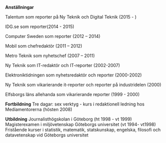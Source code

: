 **Anställningar** 

Talentum som reporter på Ny Teknik och Digital Teknik (2015 - )

IDG.se som reporter(2014 - 2015)

Computer Sweden som reporter (2012 – 2014)

Mobil som chefredaktör (2011 – 2012) 

Metro Teknik som nyhetschef (2007 – 2011) 

Ny Teknik som IT-redaktör och IT-reporter (2002-2007) 

Elektroniktidningen som nyhetsredaktör och reporter (2000-2002) 

Ny Teknik som vikarierande it-reporter och reporter på industridelen (2000) 

Elfsborgs läns allehanda som vikarierande reporter (1999 - 2000) 


**Fortbildning**
Tre dagar: sex verktyg - kurs i redaktionell ledning hos Mediamentorerna (hösten 2008) 

**Utbildning** 
Journalisthögskolan i Göteborg (ht 1998 - vt 1999) 
Magisterexamen i miljövetenskap Göteborgs universitet (vt 1994- vt1998) 
Fristående kurser i statistik, matematik, statskunskap, engelska, filosofi och datavetenskap vid Göteborgs universitet 

